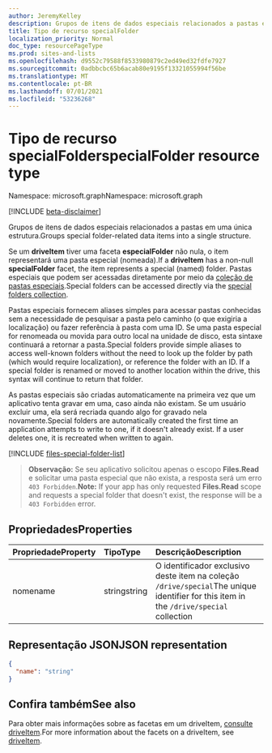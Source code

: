 ```yaml
---
author: JeremyKelley
description: Grupos de itens de dados especiais relacionados a pastas em uma única estrutura.
title: Tipo de recurso specialFolder
localization_priority: Normal
doc_type: resourcePageType
ms.prod: sites-and-lists
ms.openlocfilehash: d9552c79588f8533980879c2ed49ed32fdfe7927
ms.sourcegitcommit: 0adbbcbc65b6acab80e9195f13321055994f56be
ms.translationtype: MT
ms.contentlocale: pt-BR
ms.lasthandoff: 07/01/2021
ms.locfileid: "53236268"
---
```

# <a name="specialfolder-resource-type"></a><span data-ttu-id="d57f5-103">Tipo de recurso specialFolder</span><span class="sxs-lookup"><span data-stu-id="d57f5-103">specialFolder resource type</span></span>

<span data-ttu-id="d57f5-104">Namespace: microsoft.graph</span><span class="sxs-lookup"><span data-stu-id="d57f5-104">Namespace: microsoft.graph</span></span>

[!INCLUDE [beta-disclaimer](../../includes/beta-disclaimer.md)]

<span data-ttu-id="d57f5-105">Grupos de itens de dados especiais relacionados a pastas em uma única estrutura.</span><span class="sxs-lookup"><span data-stu-id="d57f5-105">Groups special folder-related data items into a single structure.</span></span>

<span data-ttu-id="d57f5-106">Se um **driveItem** tiver uma faceta **especialFolder** não nula, o item representará uma pasta especial (nomeada).</span><span class="sxs-lookup"><span data-stu-id="d57f5-106">If a **driveItem** has a non-null **specialFolder** facet, the item represents a special (named) folder.</span></span>
<span data-ttu-id="d57f5-107">Pastas especiais que podem ser acessadas diretamente por meio da [coleção de pastas especiais](../api/drive-get-specialfolder.md).</span><span class="sxs-lookup"><span data-stu-id="d57f5-107">Special folders can be accessed directly via the [special folders collection](../api/drive-get-specialfolder.md).</span></span>

<span data-ttu-id="d57f5-p102">Pastas especiais fornecem aliases simples para acessar pastas conhecidas sem a necessidade de pesquisar a pasta pelo caminho (o que exigiria a localização) ou fazer referência à pasta com uma ID. Se uma pasta especial for renomeada ou movida para outro local na unidade de disco, esta sintaxe continuará a retornar a pasta.</span><span class="sxs-lookup"><span data-stu-id="d57f5-p102">Special folders provide simple aliases to access well-known folders without the need to look up the folder by path (which would require localization), or reference the folder with an ID. If a special folder is renamed or moved to another location within the drive, this syntax will continue to return that folder.</span></span>

<span data-ttu-id="d57f5-p103">As pastas especiais são criadas automaticamente na primeira vez que um aplicativo tenta gravar em uma, caso ainda não existam. Se um usuário excluir uma, ela será recriada quando algo for gravado nela novamente.</span><span class="sxs-lookup"><span data-stu-id="d57f5-p103">Special folders are automatically created the first time an application attempts to write to one, if it doesn't already exist. If a user deletes one, it is recreated when written to again.</span></span>

[!INCLUDE [files-special-folder-list](../includes/files-special-folder-list.md)]

><span data-ttu-id="d57f5-112">**Observação:** Se seu aplicativo solicitou apenas o escopo **Files.Read** e solicitar uma pasta especial que não exista, a resposta será um erro `403 Forbidden`.</span><span class="sxs-lookup"><span data-stu-id="d57f5-112">**Note:** If your app has only requested **Files.Read** scope and requests a special folder that doesn't exist, the response will be a `403 Forbidden` error.</span></span>

## <a name="properties"></a><span data-ttu-id="d57f5-113">Propriedades</span><span class="sxs-lookup"><span data-stu-id="d57f5-113">Properties</span></span>

| <span data-ttu-id="d57f5-114">Propriedade</span><span class="sxs-lookup"><span data-stu-id="d57f5-114">Property</span></span>  | <span data-ttu-id="d57f5-115">Tipo</span><span class="sxs-lookup"><span data-stu-id="d57f5-115">Type</span></span>   | <span data-ttu-id="d57f5-116">Descrição</span><span class="sxs-lookup"><span data-stu-id="d57f5-116">Description</span></span>                                                            |
|:----------|:-------|:-----------------------------------------------------------------------|
| <span data-ttu-id="d57f5-117">nome</span><span class="sxs-lookup"><span data-stu-id="d57f5-117">name</span></span>      | <span data-ttu-id="d57f5-118">string</span><span class="sxs-lookup"><span data-stu-id="d57f5-118">string</span></span> | <span data-ttu-id="d57f5-119">O identificador exclusivo deste item na coleção `/drive/special`</span><span class="sxs-lookup"><span data-stu-id="d57f5-119">The unique identifier for this item in the `/drive/special` collection</span></span> |


## <a name="json-representation"></a><span data-ttu-id="d57f5-120">Representação JSON</span><span class="sxs-lookup"><span data-stu-id="d57f5-120">JSON representation</span></span>

<!-- {
  "blockType": "resource",
  "optionalProperties": [

  ],
  "@odata.type": "microsoft.graph.specialFolder"
}-->
```json
{
  "name": "string"
}
```

## <a name="see-also"></a><span data-ttu-id="d57f5-121">Confira também</span><span class="sxs-lookup"><span data-stu-id="d57f5-121">See also</span></span> 

<span data-ttu-id="d57f5-122">Para obter mais informações sobre as facetas em um driveItem, [consulte driveItem](driveitem.md).</span><span class="sxs-lookup"><span data-stu-id="d57f5-122">For more information about the facets on a driveItem, see [driveItem](driveitem.md).</span></span>


<!-- uuid: 8fcb5dbc-d5aa-4681-8e31-b001d5168d79
2015-10-25 14:57:30 UTC -->
<!--
{
  "type": "#page.annotation",
  "description": "The SpecialFolder facet provides information about folders accessible as special folders.",
  "keywords": "special folder,item,facet",
  "section": "documentation",
  "tocPath": "",
  "suppressions": []
}
-->


